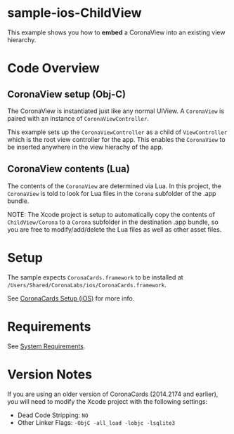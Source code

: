 sample-ios-ChildView
===================

This example shows you how to __embed__ a CoronaView into an existing view hierarchy. 

# Code Overview

## CoronaView setup (Obj-C)

The CoronaView is instantiated just like any normal UIView. A `CoronaView` is paired with an instance of `CoronaViewController`.

This example sets up the `CoronaViewController` as a child of `ViewController` which is the root view controller for the app. This enables the `CoronaView` to be inserted anywhere in the view hierachy of the app.

## CoronaView contents (Lua)

The contents of the `CoronaView` are determined via Lua. In this project, the `CoronaView` is told to look for Lua files in the `Corona` subfolder of the .app bundle. 

NOTE: The Xcode project is setup to automatically copy the contents of `ChildView/Corona` to a `Corona` subfolder in the destination .app bundle, so you are free to modify/add/delete the Lua files as well as other asset files.


# Setup

The sample expects `CoronaCards.framework` to be installed at `/Users/Shared/CoronaLabs/ios/CoronaCards.framework`. 

See [CoronaCards Setup (iOS)](http://docs.coronalabs.com/coronacards/ios/setup.html) for more info.


# Requirements

See [System Requirements](http://docs.coronalabs.com/coronacards/ios/setup.html#system-requirements).


# Version Notes

If you are using an older version of CoronaCards (2014.2174 and earlier), you will need to modify the Xcode project with the following settings:

* Dead Code Stripping: `NO`
* Other Linker Flags: `-ObjC -all_load -lobjc -lsqlite3`
